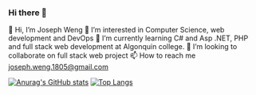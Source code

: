 ### Hi there 👋

👋 Hi, I’m Joseph Weng
👀 I’m interested in Computer Science, web development and DevOps
🌱 I’m currently learning C# and Asp .NET, PHP and full stack web development at Algonquin college.
💞️ I’m looking to collaborate on full stack web project
📫 How to reach me joseph.weng.1805@gmail.com

[![Anurag's GitHub stats](https://github-readme-stats.vercel.app/api?username=josephW1805)](https://github.com/anuraghazra/github-readme-stats)
[![Top Langs](https://github-readme-stats.vercel.app/api/top-langs/?username=josephW1805)](https://github.com/anuraghazra/github-readme-stats)
